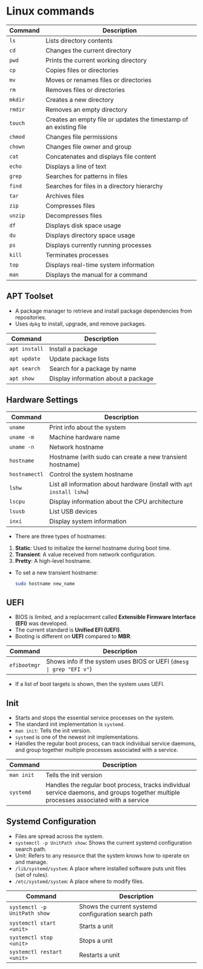 # Linux commands

| Command | Description                                                        |
| ------- | ------------------------------------------------------------------ |
| `ls`    | Lists directory contents                                           |
| `cd`    | Changes the current directory                                      |
| `pwd`   | Prints the current working directory                               |
| `cp`    | Copies files or directories                                        |
| `mv`    | Moves or renames files or directories                              |
| `rm`    | Removes files or directories                                       |
| `mkdir` | Creates a new directory                                            |
| `rmdir` | Removes an empty directory                                         |
| `touch` | Creates an empty file or updates the timestamp of an existing file |
| `chmod` | Changes file permissions                                           |
| `chown` | Changes file owner and group                                       |
| `cat`   | Concatenates and displays file content                             |
| `echo`  | Displays a line of text                                            |
| `grep`  | Searches for patterns in files                                     |
| `find`  | Searches for files in a directory hierarchy                        |
| `tar`   | Archives files                                                     |
| `zip`   | Compresses files                                                   |
| `unzip` | Decompresses files                                                 |
| `df`    | Displays disk space usage                                          |
| `du`    | Displays directory space usage                                     |
| `ps`    | Displays currently running processes                               |
| `kill`  | Terminates processes                                               |
| `top`   | Displays real-time system information                              |
| `man`   | Displays the manual for a command                                  |

## APT Toolset

- A package manager to retrieve and install package dependencies from repositories.
- Uses `dpkg` to install, upgrade, and remove packages.

| Command       | Description                         |
| ------------- | ----------------------------------- |
| `apt install` | Install a package                   |
| `apt update`  | Update package lists                |
| `apt search`  | Search for a package by name        |
| `apt show`    | Display information about a package |

## Hardware Settings

| Command       | Description                                                           |
| ------------- | --------------------------------------------------------------------- |
| `uname`       | Print info about the system                                           |
| `uname -m`    | Machine hardware name                                                 |
| `uname -n`    | Network hostname                                                      |
| `hostname`    | Hostname (with sudo can create a new transient hostname)              |
| `hostnamectl` | Control the system hostname                                           |
| `lshw`        | List all information about hardware (install with `apt install lshw`) |
| `lscpu`       | Display information about the CPU architecture                        |
| `lsusb`       | List USB devices                                                      |
| `inxi`        | Display system information                                            |

- There are three types of hostnames:

1. **Static**: Used to initialize the kernel hostname during boot time.
2. **Transient**: A value received from network configuration.
3. **Pretty**: A high-level hostname.

- To set a new transient hostname:
  ```sh
  sudo hostname new_name
  ```

## UEFI

- BIOS is limited, and a replacement called **Extensible Firmware Interface (EFI)** was developed.
- The current standard is **Unified EFI (UEFI)**.
- Booting is different on **UEFI** compared to **MBR**.

| Command      | Description                                                          |
| ------------ | -------------------------------------------------------------------- |
| `efibootmgr` | Shows info if the system uses BIOS or UEFI (`dmesg \| grep "EFI v"`) |

- If a list of boot targets is shown, then the system uses UEFI.

## Init

- Starts and stops the essential service processes on the system.
- The standard init implementation is `systemd`.
- `man init`: Tells the init version.
- `systemd` is one of the newest init implementations.
- Handles the regular boot process, can track individual service daemons, and group together multiple processes associated with a service.

| Command    | Description                                                                                                                           |
| ---------- | ------------------------------------------------------------------------------------------------------------------------------------- |
| `man init` | Tells the init version                                                                                                                |
| `systemd`  | Handles the regular boot process, tracks individual service daemons, and groups together multiple processes associated with a service |

## Systemd Configuration

- Files are spread across the system.
- `systemctl -p UnitPath show`: Shows the current systemd configuration search path.
- Unit: Refers to any resource that the system knows how to operate on and manage.
- `/lib/systemd/system`: A place where installed software puts unit files (set of rules).
- `/etc/systemd/system`: A place where to modify files.

| Command                      | Description                                         |
| ---------------------------- | --------------------------------------------------- |
| `systemctl -p UnitPath show` | Shows the current systemd configuration search path |
| `systemctl start <unit>`     | Starts a unit                                       |
| `systemctl stop <unit>`      | Stops a unit                                        |
| `systemctl restart <unit>`   | Restarts a unit                                     |
